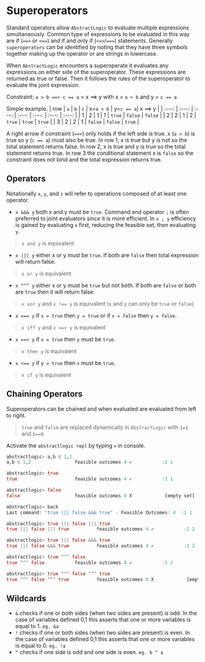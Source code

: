 # Superoperators

Standard operators allow `AbstractLogic` to evaluate multiple expressions simultaneously. Common type of expressions to be evaluated in this way are if (`==>` or `<==`) and if and only if (`<=>`/`===`) statements. Generally `superoperators` can be identified by noting that they have three symbols together making up the operator or are strings in lowercase.

When `AbstractLogic` encounters a superoperate it evaluates any expressions on either side of the superoperator. These expressions are returned as true or false. Then it follows the rules of the superoperator to evaluate the joint expression.

Constraint: `a > b ==> c == a` = x ==> y with x = `a > b` and y = `c == a`

Simple example.
|  row  |  `a`  |  `b`  |  `c`  | x=`a > b` | y=`c == a`| x ==> y   |
| :---: | :---: | :---: | :---: |  :---:    |  :---:    |  :---:    |
|   1   |   2   |   1   |   1   |  `true`   |  `false`  |  `false`  |
|   2   |   2   |   1   |   2   |  `true`   |  `true`   |  `true`   |
|   3   |   2   |   2   |   1   |  `false`  |  `false`  |  `true`   |

A right arrow if constraint (`==>`) only holds if the left side is true. x (`a > b`) is true so y (`c == a`) must also be true. In row 1, x is true but y is not so the total statement returns false. In row 2, x is true and y is true so the total statement returns true. In row 3 the conditional statement x is `false` so the constraint does not bind and the total expression returns true.


## Operators
Notationally `x`, `y`, and `z` will refer to operations composed of at least
one operator.

* `x &&& y` both x and y must be `true`. Command end operator `;` is often preferred to joint evaluators since it is more efficient. In `x ; y` efficiency is gained by evaluating `x` first, reducing the feasible set, then evaluating `y`.
> `x and y` is equivalent

* `x ||| y` either x or y must be `true`. If both are `false` then total expression will return false.
> `x or y` is equivalent

* `x ^^^ y` either x or y must be `true` but not both. If both are `false` or both are `true` then it will return false.
> `x xor y` and `x !== y` is equivalent (`x` and `y` can only be `true` or `false`)

* `x === y` if `x = true` then `y = true` or if `x = false` then `y = false`.
> `x iff y` and `x <=> y` is equivalent

* `x ==> y` if `x = true` then `y` must be `true`.
> `x then y` is equivalent

* `x <== y` if `y = true` then `x` must be `true`.
> `x if y` is equivalent


## Chaining Operators
Superoperators can be chained and when evaluated are evaluated from left to right.

> `true` and `false` are replaced dynamically in `AbstractLogic` with `1=1` and `1==0`.

Activate the `abstractlogic repl` by typing `=` in console.
```julia
abstractlogic> a,b ∈ 1,2
a,b ∈ 1,2                feasible outcomes 4 ✓           :2 1

abstractlogic> true
true                     feasible outcomes 4 ✓           :1 1

abstractlogic> false
false                    feasible outcomes 0 X            [empty set]

abstractlogic> back
Last command: "true ||| false &&& true" - Feasible Outcomes: 4  :1 1

abstractlogic> true ||| false ||| true
true ||| false ||| true          feasible outcomes 4 ✓           :2 2

abstractlogic> true ||| false &&& true
true ||| false &&& true          feasible outcomes 4 ✓           :2 2

abstractlogic> true ^^^ false
true ^^^ false           feasible outcomes 4 ✓           :1 2

abstractlogic> true ^^^ false ^^^ true
true ^^^ false ^^^ true          feasible outcomes 0 X            [empty set]
```

## Wildcards

* `&` checks if one or both sides (when two sides are present) is odd. In the case of variables defined 0,1 this asserts that one or more variables is equal to 1. `eg. &a`
* `!` checks if one or both sides (when two sides are present) is even. In the case of variables defined 0,1 this asserts that one or more variables is equal to 0. `eg. !a`
* `^` checks if one side is odd and one side is even. `eg. b ^ a`
